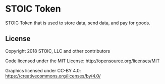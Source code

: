 # STOIC Token

STOIC Token that is used to store data, send data, and pay for goods.

## License
Copyright 2018 STOIC, LLC and other contributors

Code licensed under the MIT License: http://opensource.org/licenses/MIT

Graphics licensed under CC-BY 4.0: https://creativecommons.org/licenses/by/4.0/
